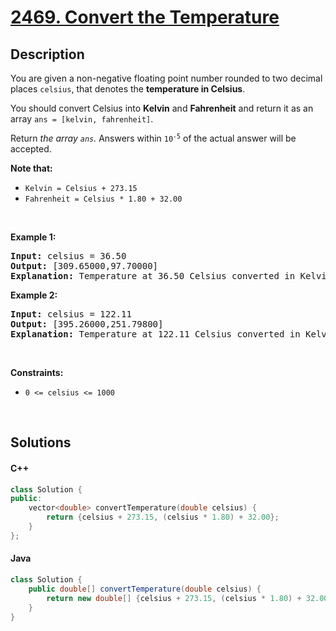 # [2469. Convert the Temperature](https://leetcode.com/problems/convert-the-temperature)

## Description

<p>You are given a non-negative floating point number rounded to two decimal places <code>celsius</code>, that denotes the <strong>temperature in Celsius</strong>.</p>

<p>You should convert Celsius into <strong>Kelvin</strong> and <strong>Fahrenheit</strong> and return it as an array <code>ans = [kelvin, fahrenheit]</code>.</p>

<p>Return <em>the array <code>ans</code>. </em>Answers within <code>10<sup>-5</sup></code> of the actual answer will be accepted.</p>

<p><strong>Note that:</strong></p>

<ul>
    <li><code>Kelvin = Celsius + 273.15</code></li>
    <li><code>Fahrenheit = Celsius * 1.80 + 32.00</code></li>
</ul>
<p>&nbsp;</p>

<p><strong class="example">Example 1:</strong></p>
<pre>
<strong>Input:</strong> celsius = 36.50
<strong>Output:</strong> [309.65000,97.70000]
<strong>Explanation:</strong> Temperature at 36.50 Celsius converted in Kelvin is 309.65 and converted in Fahrenheit is 97.70.
</pre>

<p><strong class="example">Example 2:</strong></p>
<pre>
<strong>Input:</strong> celsius = 122.11
<strong>Output:</strong> [395.26000,251.79800]
<strong>Explanation:</strong> Temperature at 122.11 Celsius converted in Kelvin is 395.26 and converted in Fahrenheit is 251.798.
</pre>
<p>&nbsp;</p>

<p><strong>Constraints:</strong></p>
<ul>
    <li><code>0 &lt;= celsius &lt;= 1000</code></li>
</ul>
<p>&nbsp;</p>

## Solutions

<!-- tabs:start -->

#### C++

```cpp
class Solution {
public:
    vector<double> convertTemperature(double celsius) {
        return {celsius + 273.15, (celsius * 1.80) + 32.00};
    }
};
```

#### Java

```java
class Solution {
    public double[] convertTemperature(double celsius) {
        return new double[] {celsius + 273.15, (celsius * 1.80) + 32.00};
    }
}
```

<!-- tabs:end -->